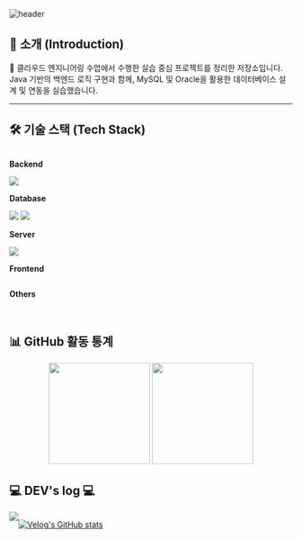 ![header](https://capsule-render.vercel.app/api?type=Waving&color=auto&height=300&section=header&text=☁️%20Jsumin's%20Cloud%20Portfolio&fontSize=50)


## 📌 소개 (Introduction)

📘 클라우드 엔지니어링 수업에서 수행한 실습 중심 프로젝트를 정리한 저장소입니다.
Java 기반의 백엔드 로직 구현과 함께, MySQL 및 Oracle을 활용한 데이터베이스 설계 및 연동을 실습했습니다.

---

## 🛠️ 기술 스택 (Tech Stack)

<div style="display:flex; flex-direction:column; align-items:flex-start;">
    <!-- Backend -->
    <p><strong>Backend</strong></p>
    <div>
        <img src="https://img.shields.io/badge/Java-007396?style=for-the-badge&logo=Java&logoColor=white">  
    </div>
    <!-- Database -->
    <p><strong>Database</strong></p>
    <div>
        <img src="https://img.shields.io/badge/oracle-F80000?style=for-the-badge&logo=oracle&logoColor=white"> 
        <img src="https://img.shields.io/badge/mysql-4479A1?style=for-the-badge&logo=mysql&logoColor=white"> 
    </div>
    <!-- Server -->
    <p><strong>Server</strong></p>
    <div>
        <img src="https://img.shields.io/badge/linux-FCC624?style=for-the-badge&logo=linux&logoColor=black"> 
    </div>
    <!-- Frontend -->
    <p><strong>Frontend</strong></p>
    <div>
    </div>
    <!-- Others -->
    <p><strong>Others</strong></p>
    <div>

</div><br>
</div>


## 📊 GitHub 활동 통계

<p align="center">
  <img src="https://github-readme-stats.vercel.app/api?username=Jsumin07&show_icons=true&theme=default" height="180"/>
  <img src="https://github-readme-stats.vercel.app/api/top-langs/?username=Jsumin07&layout=compact&theme=default" height="180"/>
  </p>
  


## 💻 DEV's log 💻
<div style="display:flex; flex-direction:row;">
    <a href="https://velog.io/@bi-sz">
        <img src="https://img.shields.io/badge/Velog-20c997?style=for-the-badge&logo=Vimeo&logoColor=white"> 
    </a>
  
 [![Velog's GitHub stats](https://velog-readme-stats.vercel.app/api?name=suminnn)](https://github.com/suminnn/velog-readme-stats)
</div><br>
